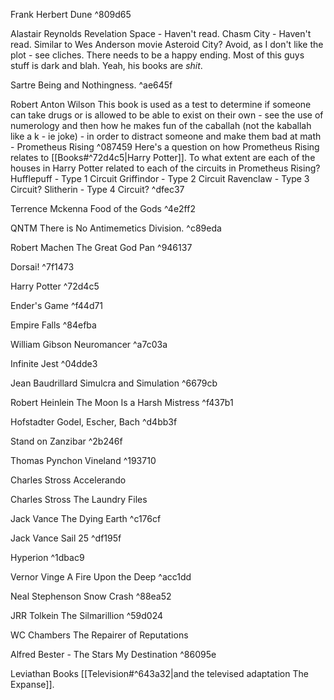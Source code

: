 Frank Herbert
	Dune ^809d65

Alastair Reynolds
	Revelation Space - Haven't read. 
	Chasm City - Haven't read. Similar to Wes Anderson movie Asteroid City? Avoid, as I don't like the plot - see cliches. There needs to be a happy ending.
	Most of this guys stuff is dark and blah. Yeah, his books are *shit*.

Sartre
	Being and Nothingness. ^ae645f

Robert Anton Wilson
	This book is used as a test to determine if someone can take drugs or is allowed to be able to exist on their own - see the use of numerology and then how he makes fun of the caballah (not the kaballah like a k - ie joke) - in order to distract someone and make them bad at math - Prometheus Rising ^087459
	Here's a question on how Prometheus Rising relates to [[Books#^72d4c5|Harry Potter]]. To what extent are each of the houses in Harry Potter related to each of the circuits in Prometheus Rising? 
		Hufflepuff - Type 1 Circuit
		Griffindor - Type 2 Circuit
		Ravenclaw - Type 3 Circuit?
		Slitherin - Type 4 Circuit? ^dfec37

Terrence Mckenna
	Food of the Gods ^4e2ff2

QNTM 
	There is No Antimemetics Division. ^c89eda

Robert Machen 
	The Great God Pan ^946137

Dorsai! ^7f1473

Harry Potter ^72d4c5

Ender's Game ^f44d71

Empire Falls ^84efba

William Gibson
	Neuromancer ^a7c03a

Infinite Jest  ^04dde3

Jean Baudrillard
	Simulcra and Simulation ^6679cb

Robert Heinlein
	The Moon Is a Harsh Mistress ^f437b1

Hofstadter
	Godel, Escher, Bach ^d4bb3f

Stand on Zanzibar ^2b246f

Thomas Pynchon
	Vineland ^193710

Charles Stross
	Accelerando

Charles Stross
	The Laundry Files

Jack Vance
	The Dying Earth ^c176cf

Jack Vance
	Sail 25 ^df195f

Hyperion ^1dbac9

Vernor Vinge
	A Fire Upon the Deep ^acc1dd

Neal Stephenson
	Snow Crash ^88ea52

JRR Tolkein
	The Silmarillion ^59d024

WC Chambers
	The Repairer of Reputations

Alfred Bester - 
	The Stars My Destination ^86095e

Leviathan Books [[Television#^643a32|and the televised adaptation The Expanse]].